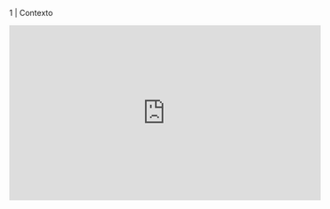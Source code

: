 1 | Contexto

<iframe width="560" height="315" src="https://www.youtube.com/embed/b1PuJqIJZ94" title="YouTube video player" frameborder="0" allow="accelerometer; autoplay; clipboard-write; encrypted-media; gyroscope; picture-in-picture" allowfullscreen></iframe>


